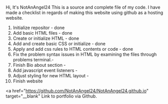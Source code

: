 Hi,
It's NotAnAngel24
This is a source and complete file of my code. I have made a checklist in regards of making this website using github as a hosting website.
1. Initialize repositor - done
2. Add basic HTML files - done
3. Create or initialize HTML - done
4. Add and create basic CSS or initialize - done
5. Apply and add css rules to HTML contents or code - done
6. Fix the problem syntax issues in HTML by examining the files through problems terminal.-
7. Finish Bio about section -
8. Add javascript event listeners -
9. Adjust styling for new HTML layout -
10. Finish website

<a href="https://github.com/NotAnAngel24/NotAnAngel24.github.io" target="__blank" Link to portfolio via Github</a>.
